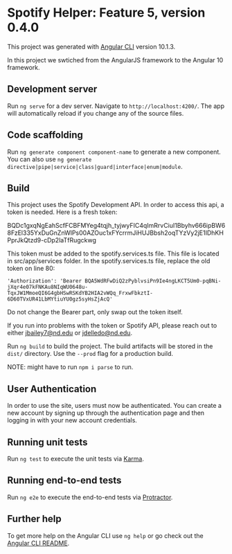 # Spotify Helper: Feature 5, version 0.4.0

This project was generated with [Angular CLI](https://github.com/angular/angular-cli) version 10.1.3.

In this project we swtiched from the AngularJS framework to the Angular 10 framework. 

## Development server

Run `ng serve` for a dev server. Navigate to `http://localhost:4200/`. The app will automatically reload if you change any of the source files.

## Code scaffolding

Run `ng generate component component-name` to generate a new component. You can also use `ng generate directive|pipe|service|class|guard|interface|enum|module`.

## Build

This project uses the Spotify Development API.  In order to access this api, a token is needed.  Here is a fresh token: 

BQDc1gxqNgEahScfFCBFMYeg4tqjh_tyjwyFIC4qImRrvCiuI1Bbyhv666ipBW68FzEl335YxDuGnZnWlPs00AZOuc1xFYcrrmJiHUJBbsh2oqTYzVy2jE1IDhKHPprJkQtzd9-cDp2laTfRugckwg

This token must be added to the spotify.services.ts file.  This file is located in src/app/services folder.  In the spotify.services.ts file, replace the old token on line 80: 

`'Authorization': 'Bearer BQA5WdRFwDiQ2zPyblvsiPn9Ie4ngLKCT5Um0-pqBNi-jXqr4e07kFNKAu8NIqWU0648u-TqxJW1MmoeQI6G4gbHSwRSKdYB2HIA2vWQq_FrxwFbkztI-6D60TVxUR41LbMYtiuYU0gz5syHsZjAcQ'`

Do not change the Bearer part, only swap out the token itself.  

If you run into problems with the token or Spotify API, please reach out to either jbailey7@nd.edu or jdelledo@nd.edu.  


Run `ng build` to build the project. The build artifacts will be stored in the `dist/` directory. Use the `--prod` flag for a production build.

NOTE: might have to run `npm i parse` to run.  

## User Authentication

In order to use the site, users must now be authenticated. You can create a new account by signing up through the authentication page and then logging in with your new account credentials.

## Running unit tests

Run `ng test` to execute the unit tests via [Karma](https://karma-runner.github.io).

## Running end-to-end tests

Run `ng e2e` to execute the end-to-end tests via [Protractor](http://www.protractortest.org/).

## Further help

To get more help on the Angular CLI use `ng help` or go check out the [Angular CLI README](https://github.com/angular/angular-cli/blob/master/README.md).

